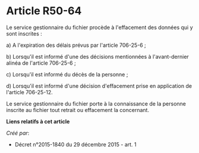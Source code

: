 # Article R50-64

Le service gestionnaire du fichier procède à l'effacement des données qui y sont inscrites : 

a) A l'expiration des délais prévus par l'article 706-25-6 ; 

b) Lorsqu'il est informé d'une des décisions mentionnées à l'avant-dernier alinéa de l'article 706-25-6 ; 

c) Lorsqu'il est informé du décès de la personne ; 

d) Lorsqu'il est informé d'une décision d'effacement prise en application de l'article 706-25-12. 

Le service gestionnaire du fichier porte à la connaissance de la personne inscrite au fichier tout retrait ou effacement la
concernant.

**Liens relatifs à cet article**

_Créé par_:

  - Décret n°2015-1840 du 29 décembre 2015 - art. 1
